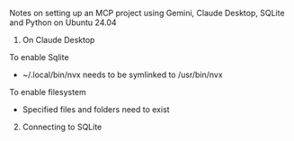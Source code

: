 
Notes on setting up an MCP project using Gemini, Claude Desktop, SQLite and Python on Ubuntu 24.04

1. On Claude Desktop

To enable Sqlite
- ~/.local/bin/nvx needs to be symlinked to /usr/bin/nvx

To enable filesystem
- Specified files and folders need to exist

2. Connecting to SQLite
